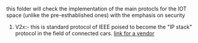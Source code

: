 this folder will check the implementation of the main protocls for the IOT space (unlike the pre-esthablished ones)  with the emphasis on security
<br>

1. V2x:- this is standard protocol of IEEE poised to become the "IP stack" protocol in the field of connected cars. 
[link for a vendor](http://www.redpinesignals.com/Products/802.11p_V2X_Connectivity/)
